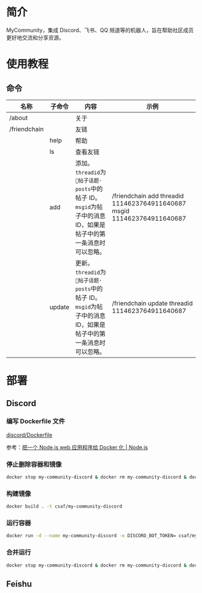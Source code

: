 # 简介

MyCommunity，集成 Discord、飞书、QQ 频道等的机器人，旨在帮助社区成员更好地交流和分享资源。

# 使用教程

## 命令

| 名称           | 子命令    | 内容                                                                                 | 示例                                                                  |
|--------------|--------|------------------------------------------------------------------------------------|---------------------------------------------------------------------|
| /about       |        | 关于                                                                                 |                                                                     |
| /friendchain |        | 友链                                                                                 |                                                                     |
|              | help   | 帮助                                                                                 |                                                                     |
|              | ls     | 查看友链                                                                               |                                                                     |
|              | add    | 添加。<br/>`threadid`为`📨帖子话题-posts`中的帖子 ID。<br/>`msgid`为帖子中的消息 ID，如果是帖子中的第一条消息时可以忽略。 | /friendchain add threadid 1114623764911640687 msgid 1114623764911640687 |
|              | update | 更新。<br/>`threadid`为`📨帖子话题-posts`中的帖子 ID。<br/>`msgid`为帖子中的消息 ID，如果是帖子中的第一条消息时可以忽略。 | /friendchain update threadid 1114623764911640687 |

# 部署

## Discord

### 编写 Dockerfile 文件

[discord/Dockerfile](./discord/Dockerfile)

参考：[把一个 Node.js web 应用程序给 Docker 化 | Node.js](https://nodejs.org/zh-cn/docs/guides/nodejs-docker-webapp)

### 停止删除容器和镜像

```bash
docker stop my-community-discord & docker rm my-community-discord & docker rmi csaf/my-community-discord
```

### 构建镜像

```bash
docker build . -t csaf/my-community-discord
```

### 运行容器

```bash
docker run -d --name my-community-discord -e DISCORD_BOT_TOKEN= csaf/my-community-discord
```

### 合并运行

```bash
docker stop my-community-discord & docker rm my-community-discord & docker rmi csaf/my-community-discord & docker build . -t csaf/my-community-discord & docker run -d --name my-community-discord -e DISCORD_BOT_TOKEN= csaf/my-community-discord
```

## Feishu
